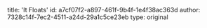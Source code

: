 title: 'It Floats'
id: a7cf07f2-a897-461f-9b4f-1e4f38ac363d
author: 7328c14f-7ec2-4511-a24d-29a1c5ce23eb
type: original

